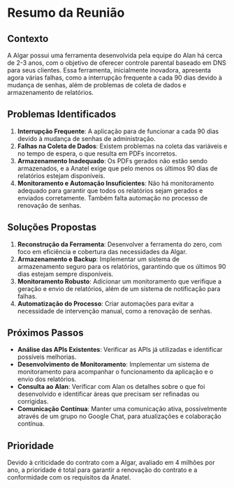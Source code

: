 # Resumo da Reunião

## Contexto
A Algar possui uma ferramenta desenvolvida pela equipe do Alan há cerca de 2-3 anos, com o objetivo de oferecer controle parental baseado em DNS para seus clientes. Essa ferramenta, inicialmente inovadora, apresenta agora várias falhas, como a interrupção frequente a cada 90 dias devido à mudança de senhas, além de problemas de coleta de dados e armazenamento de relatórios.

## Problemas Identificados
1. **Interrupção Frequente**: A aplicação para de funcionar a cada 90 dias devido à mudança de senhas de administração.
2. **Falhas na Coleta de Dados**: Existem problemas na coleta das variáveis e no tempo de espera, o que resulta em PDFs incorretos.
3. **Armazenamento Inadequado**: Os PDFs gerados não estão sendo armazenados, e a Anatel exige que pelo menos os últimos 90 dias de relatórios estejam disponíveis.
4. **Monitoramento e Automação Insuficientes**: Não há monitoramento adequado para garantir que todos os relatórios sejam gerados e enviados corretamente. Também falta automação no processo de renovação de senhas.

## Soluções Propostas
1. **Reconstrução da Ferramenta**: Desenvolver a ferramenta do zero, com foco em eficiência e cobertura das necessidades da Algar.
2. **Armazenamento e Backup**: Implementar um sistema de armazenamento seguro para os relatórios, garantindo que os últimos 90 dias estejam sempre disponíveis.
3. **Monitoramento Robusto**: Adicionar um monitoramento que verifique a geração e envio de relatórios, além de um sistema de notificação para falhas.
4. **Automatização do Processo**: Criar automações para evitar a necessidade de intervenção manual, como a renovação de senhas.

## Próximos Passos
- **Análise das APIs Existentes**: Verificar as APIs já utilizadas e identificar possíveis melhorias.
- **Desenvolvimento de Monitoramento**: Implementar um sistema de monitoramento para acompanhar o funcionamento da aplicação e o envio dos relatórios.
- **Consulta ao Alan**: Verificar com Alan os detalhes sobre o que foi desenvolvido e identificar áreas que precisam ser refinadas ou corrigidas.
- **Comunicação Contínua**: Manter uma comunicação ativa, possivelmente através de um grupo no Google Chat, para atualizações e colaboração contínua.

## Prioridade
Devido à criticidade do contrato com a Algar, avaliado em 4 milhões por ano, a prioridade é total para garantir a renovação do contrato e a conformidade com os requisitos da Anatel.

